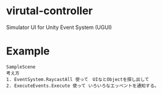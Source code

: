# virutal-controller
Simulator UI for Unity Event System (UGUI)

# Example
```
SampleScene 
考え方
1. EventSystem.RaycastAll 使って　UIなとObjectを探し出して 
2. ExecuteEvents.Execute 使って いろいろなエッベントを通知する。

``` 